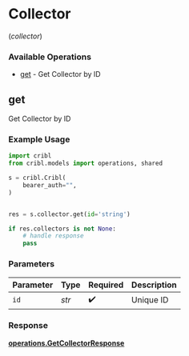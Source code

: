 # Collector
(*collector*)

### Available Operations

* [get](#get) - Get Collector by ID

## get

Get Collector by ID

### Example Usage

```python
import cribl
from cribl.models import operations, shared

s = cribl.Cribl(
    bearer_auth="",
)


res = s.collector.get(id='string')

if res.collectors is not None:
    # handle response
    pass
```

### Parameters

| Parameter          | Type               | Required           | Description        |
| ------------------ | ------------------ | ------------------ | ------------------ |
| `id`               | *str*              | :heavy_check_mark: | Unique ID          |


### Response

**[operations.GetCollectorResponse](../../models/operations/getcollectorresponse.md)**

